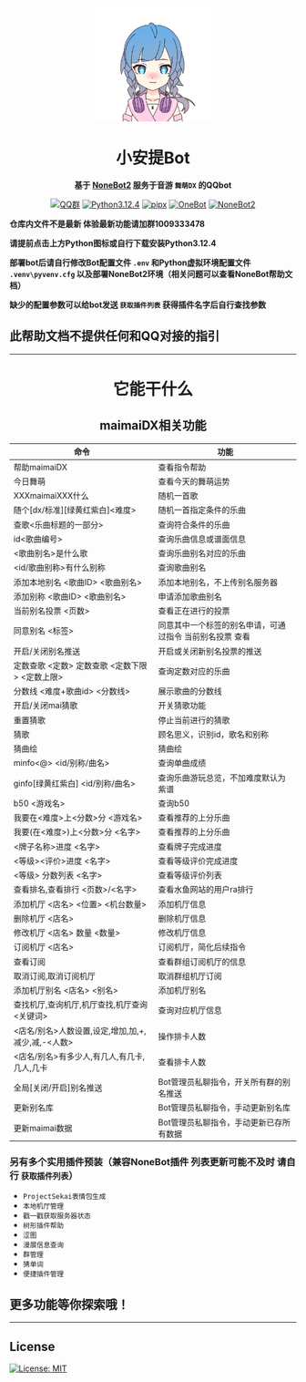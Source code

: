 <div align=center>

<img src="https://github.com/Ant1816/Ant1816/blob/main/avatar1.png" width = "200" height = "200" />

</div>

<div align=center>

# 小安提Bot

</div>

<div align=center>

**基于 [NoneBot2](https://github.com/nonebot/nonebot2) 服务于音游 `舞萌DX` 的QQbot**

</div>

<div align=center>

[![QQ群](https://img.shields.io/badge/QQ群-1009333478-grey)](https://qm.qq.com/q/nGEtbIVpsY)
[![Python3.12.4](https://img.shields.io/badge/Python-3.12.4-blue)](https://www.python.org/downloads/release/python-3124/)
[![pipx](https://img.shields.io/badge/pipx-1.7.1-yellow)](https://pipx.pypa.io/stable/)
[![OneBot](https://img.shields.io/badge/OneBot-v11-brown)](https://github.com/botuniverse/onebot-11)
[![NoneBot2](https://img.shields.io/badge/NoneBot-2.0-red)](https://github.com/nonebot/nonebot2)

</div>

**仓库内文件不是最新 体验最新功能请加群1009333478**

**请提前点击上方Python图标或自行下载安装Python3.12.4**

**部署bot后请自行修改Bot配置文件 `.env` 和Python虚拟环境配置文件 `.venv\pyvenv.cfg` 以及部署NoneBot2环境（相关问题可以查看NoneBot帮助文档）**

**缺少的配置参数可以给bot发送 `获取插件列表` 获得插件名字后自行查找参数**

## 此帮助文档不提供任何和QQ对接的指引

***

<div align=center>

# 它能干什么

</div>

<div align=center>

## maimaiDX相关功能

</div>

| 命令                                             | 功能                            |
|------------------------------------------------|-------------------------------|
| 帮助maimaiDX                                     | 查看指令帮助                        |
| 今日舞萌                                           | 查看今天的舞萌运势                     |
| XXXmaimaiXXX什么                                 | 随机一首歌                         |
| 随个[dx/标准][绿黄红紫白]<难度>                           | 随机一首指定条件的乐曲                   |
| 查歌<乐曲标题的一部分>                                   | 查询符合条件的乐曲                     |
| id<歌曲编号>                                | 查询乐曲信息或谱面信息                   |
| <歌曲别名>是什么歌                                     | 查询乐曲别名对应的乐曲                   |
| <id/歌曲别称>有什么别称                                 | 查询歌曲别名                        |
| 添加本地别名 <歌曲ID> <歌曲别名>                         | 添加本地别名，不上传别名服务器         |
| 添加别称 <歌曲ID> <歌曲别名>                             | 申请添加歌曲别名                      |
| 当前别名投票 <页数>                                        | 查看正在进行的投票                     |
| 同意别名 <标签>                                      | 同意其中一个标签的别名申请，可通过指令 当前别名投票 查看 |
| 开启/关闭别名推送                                      | 开启或关闭新别名投票的推送                 |
| 定数查歌 <定数> 定数查歌 <定数下限> <定数上限>                   | 查询定数对应的乐曲                     |
| 分数线 <难度+歌曲id> <分数线>                            | 展示歌曲的分数线                      |
| 开启/关闭mai猜歌                                     | 开关猜歌功能                        |
| 重置猜歌                                            | 停止当前进行的猜歌                  |
| 猜歌                                             | 顾名思义，识别id，歌名和别称               |
| 猜曲绘                                            | 猜曲绘                                |
| minfo<@> <id/别称/曲名>                            | 查询单曲成绩                        |
| ginfo[绿黄红紫白] <id/别称/曲名>                        | 查询乐曲游玩总览，不加难度默认为紫谱         |
| b50 <游戏名>                                      | 查询b50                         |
| 我要在<难度>上<分数>分 <游戏名>                            | 查看推荐的上分乐曲                     |
| 我要(在<难度>)上<分数>分 <名字>                           | 查看推荐的上分乐曲                     |
| <牌子名称>进度 <名字>                                  | 查看牌子完成进度                      |
| <等级><评价>进度 <名字>                                | 查看等级评价完成进度                    |
| <等级> 分数列表 <名字>                                 | 查看等级评价列表                      |
| 查看排名,查看排行 <页数>/<名字>                            | 查看水鱼网站的用户ra排行                 |
| 添加机厅 <店名> <位置> <机台数量>                     | 添加机厅信息                        |
| 删除机厅 <店名>                                      | 删除机厅信息                        |
| 修改机厅 <店名> 数量 <数量>                           | 修改机厅信息                        |
| 订阅机厅 <店名>                                      | 订阅机厅，简化后续指令                   |
| 查看订阅                                           | 查看群组订阅机厅的信息                   |
| 取消订阅,取消订阅机厅                                    | 取消群组机厅订阅                      |
| 添加机厅别名 <店名> <别名>                                | 添加机厅别名                      |
| 查找机厅,查询机厅,机厅查找,机厅查询 <关键词>                      | 查询对应机厅信息                      |
| <店名/别名>人数设置,设定,增加,加,+,减少,减,-<人数>                  | 操作排卡人数                        |
| <店名/别名>有多少人,有几人,有几卡,几人,几卡                         | 查看排卡人数                        |
| 全局[关闭/开启]别名推送                               | Bot管理员私聊指令，开关所有群的别名推送   |
| 更新别名库                                            | Bot管理员私聊指令，手动更新别名库   |
| 更新maimai数据                                            | Bot管理员私聊指令，手动更新已存所有数据  |

### 另有多个实用插件预装（兼容NoneBot插件 列表更新可能不及时 请自行 `获取插件列表`）
- `ProjectSekai表情包生成`
- `本地机厅管理`
- `戳一戳获取服务器状态`
- `树形插件帮助`
- `涩图`
- `漫展信息查询`
- `群管理`
- `猜单词`
- `便捷插件管理`
## 更多功能等你探索哦！
***
## License
[![License: MIT](https://img.shields.io/badge/License-MIT-green.svg)](https://opensource.org/licenses/MIT)
